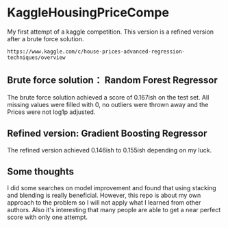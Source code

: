 # KaggleHousingPriceCompe
My first attempt of a kaggle competition. This version is a refined version after a brute force solution. 
```
https://www.kaggle.com/c/house-prices-advanced-regression-techniques/overview
```
## Brute force solution： Random Forest Regressor
The brute force solution achieved a score of 0.167ish on the test set. All missing values were filled with 0, no outliers were thrown away and the Prices were not log1p adjusted.
## Refined version: Gradient Boosting Regressor
The refined version achieved 0.146ish to 0.155ish depending on my luck.

## Some thoughts
I did some searches on model improvement and found that using stacking and blending is really beneficial. However, this repo is about my own approach to the problem so I will not apply what I learned from other authors. Also it's interesting that many people are able to get a near perfect score with only one attempt. 


